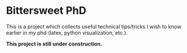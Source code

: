 # Bittersweet PhD

This is a project which collects useful technical tips/tricks I wish to know earlier in my phd (latex, python visualization, etc.).

**This project is still under construction.**